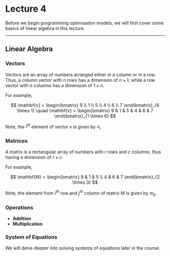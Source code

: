 # Lecture 4

Before we begin programming optimisation models, we will first cover some basics of linear algebra in this lecture.

---

## Linear Algebra

### Vectors

Vectors are an array of numbers arranged either in a column or in a row. Thus, a column vector with $n$ rows has a dimension of $n \times 1$, while a row vector with $n$ columns has a dimension of $1 \times n$.

For example,

$$
\mathbf{v} = 
\begin{bmatrix}
9 \\
1 \\
5 \\
4 \\
6 \\
7
\end{bmatrix}_{6 \times 1}
\quad
\mathbf{v} =
\begin{bmatrix}
9 & 1 & 5 & 4 & 6 & 7
\end{bmatrix}_{1 \times 6}
$$

Note, the $i^{th}$ element of vector $v$ is given by $v_i$.

### Matrices

A matrix is a rectangular array of numbers with $r$ rows and $c$ columns, thus having a dimension of $r \times c$.

For example,

$$
\mathbf{M} = 
\begin{bmatrix}
9 & 1 & 5 \\
4 & 6 & 7
\end{bmatrix}_{2 \times 3}
$$

Note, the element from $i^{th}$ row and $j^{th}$ column of matrix $M$ is given by $m_{ij}$. 

### Operations

- **Addition**
- **Multiplication**

### System of Equations

We will delve deeper into solving systems of equations later in the course.
